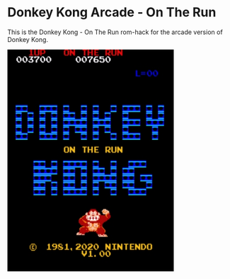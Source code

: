 # Donkey Kong Arcade - On The Run

This is the Donkey Kong - On The Run rom-hack for the arcade version of Donkey Kong.

![DKRND Title Screen](https://github.com/PaulGoes/DonkeyKong-OnTheRun/blob/master/DK%20On%20The%20Run%20-%20Title%20Screen.jpg?raw=true)
